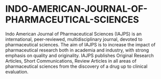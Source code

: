 # INDO-AMERICAN-JOURNAL-OF-PHARMACEUTICAL-SCIENCES
Indo American Journal of Pharmaceutical Sciences (IAJPS) is an international, peer-reviewed, multidisciplinary journal, devoted to pharmaceutical sciences. The aim of IAJPS is to increase the impact of pharmaceutical research both in academia and industry, with strong emphasis on quality and originality. IAJPS publishes Original Research Articles, Short Communications, Review Articles in all areas of pharmaceutical sciences from the discovery of a drug up to clinical evaluation.
